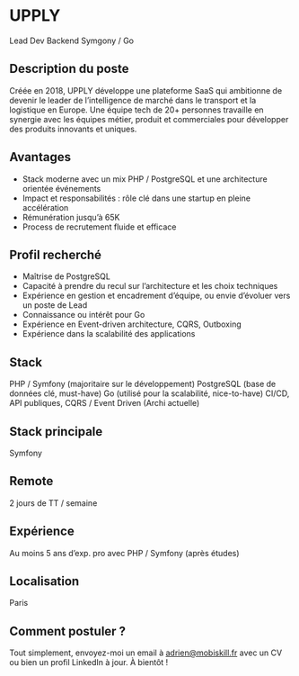 # UPPLY
Lead Dev Backend Symgony / Go

## Description du poste
Créée en 2018, UPPLY développe une plateforme SaaS qui ambitionne de devenir le leader de l’intelligence de marché dans le transport et la logistique en Europe.
Une équipe tech de 20+ personnes travaille en synergie avec les équipes métier, produit et commerciales pour développer des produits innovants et uniques.

## Avantages
- Stack moderne avec un mix PHP / PostgreSQL et une architecture orientée événements
- Impact et responsabilités : rôle clé dans une startup en pleine accélération
- Rémunération jusqu’à 65K
- Process de recrutement fluide et efficace

## Profil recherché
- Maîtrise de PostgreSQL
- Capacité à prendre du recul sur l’architecture et les choix techniques
- Expérience en gestion et encadrement d’équipe, ou envie d’évoluer vers un poste de Lead
- Connaissance ou intérêt pour Go
- Expérience en Event-driven architecture, CQRS, Outboxing
- Expérience dans la scalabilité des applications

## Stack
PHP / Symfony (majoritaire sur le développement)
PostgreSQL (base de données clé, must-have)
Go (utilisé pour la scalabilité, nice-to-have)
CI/CD, API publiques, CQRS / Event Driven (Archi actuelle)

## Stack principale
Symfony

## Remote
2 jours de TT / semaine

## Expérience
Au moins 5 ans d’exp. pro avec PHP / Symfony (après études)

## Localisation
Paris

## Comment postuler ?
Tout simplement, envoyez-moi un email à adrien@mobiskill.fr avec un CV ou bien un profil LinkedIn à jour. À bientôt !
